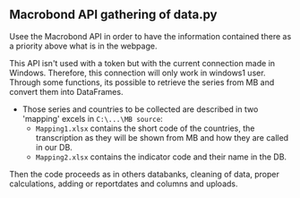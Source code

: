 ## Macrobond API gathering of data.py
Usee the Macrobond API in order to have the information contained there as a priority above what is in the webpage.

This API isn't used with a token but with the current connection made in Windows. Therefore, this connection will only work in windows1 user. Through some functions,
its possible to retrieve the series from MB and convert them into DataFrames. 


- Those series and countries to be collected are described in two 'mapping' excels in `C:\...\MB source`:
    * `Mapping1.xlsx` contains the short code of the countries, the transcription as they will be shown from MB and how they are called in our DB.
    * `Mapping2.xlsx` contains the indicator code and their name in the DB.

Then the code proceeds as in others databanks, cleaning of data, proper calculations, adding or reportdates and columns and uploads.

